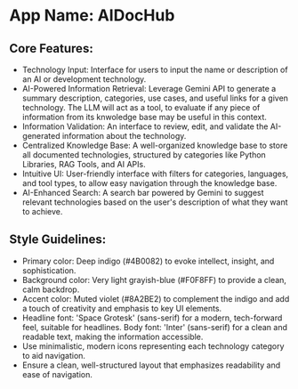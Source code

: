 # **App Name**: AIDocHub

## Core Features:

- Technology Input: Interface for users to input the name or description of an AI or development technology.
- AI-Powered Information Retrieval: Leverage Gemini API to generate a summary description, categories, use cases, and useful links for a given technology. The LLM will act as a tool, to evaluate if any piece of information from its knwoledge base may be useful in this context.
- Information Validation: An interface to review, edit, and validate the AI-generated information about the technology.
- Centralized Knowledge Base: A well-organized knowledge base to store all documented technologies, structured by categories like Python Libraries, RAG Tools, and AI APIs.
- Intuitive UI: User-friendly interface with filters for categories, languages, and tool types, to allow easy navigation through the knowledge base.
- AI-Enhanced Search: A search bar powered by Gemini to suggest relevant technologies based on the user's description of what they want to achieve.

## Style Guidelines:

- Primary color: Deep indigo (#4B0082) to evoke intellect, insight, and sophistication.
- Background color: Very light grayish-blue (#F0F8FF) to provide a clean, calm backdrop.
- Accent color: Muted violet (#8A2BE2) to complement the indigo and add a touch of creativity and emphasis to key UI elements.
- Headline font: 'Space Grotesk' (sans-serif) for a modern, tech-forward feel, suitable for headlines. Body font: 'Inter' (sans-serif) for a clean and readable text, making the information accessible.
- Use minimalistic, modern icons representing each technology category to aid navigation.
- Ensure a clean, well-structured layout that emphasizes readability and ease of navigation.